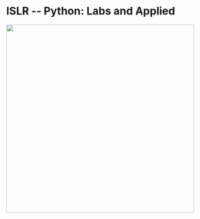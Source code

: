 # ISLR -- Python: Labs and Applied

<img src="https://github.com/mscaudill/IntroStatLearn/blob/master/ISLRimage.jpg" height="500">
